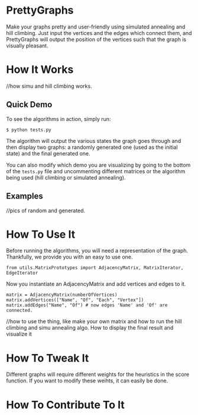 # PrettyGraphs

Make your graphs pretty and user-friendly using simulated annealing and hill climbing. Just input the vertices and the edges which connect them, and PrettyGraphs will output the position of the vertices such that the graph is visually pleasant.

How It Works
============
//how simu and hill climbing works.

Quick Demo
----------
To see the algorithms in action, simply run:
```
$ python tests.py
```
The algorithm will output the various states the graph goes through and then display two graphs: a randomly generated one (used as the initial state) and the final generated one.

You can also modify which demo you are visualizing by going to the bottom of the `tests.py` file and uncommenting different matrices or the algorithm being used (hill climbing or simulated annealing).

Examples
--------
//pics of random and generated.

How To Use It
=============
Before running the algorithms, you will need a representation of the graph. Thankfully, we provide you with an easy to use one.
```
from utils.MatrixPrototypes import AdjacencyMatrix, MatrixIterator, EdgeIterator
```
Now you instantiate an AdjacencyMatrix and add vertices and edges to it.
```
matrix = AdjacencyMatrix(numberOfVertices)
matrix.addVertices(["Name", "Of", "Each", "Vertex"])
matrix.addEdges("Name", "Of") # now edges 'Name' and 'Of' are connected.
```


//how to use the thing, like make your own matrix and how to run the hill climbing and simu annealing algo. How to display the final result and visualize it

How To Tweak It
===============

Different graphs will require different weights for the heuristics in the score function. If you want to modify these weihts, it can easily be done.

How To Contribute To It
=======================


